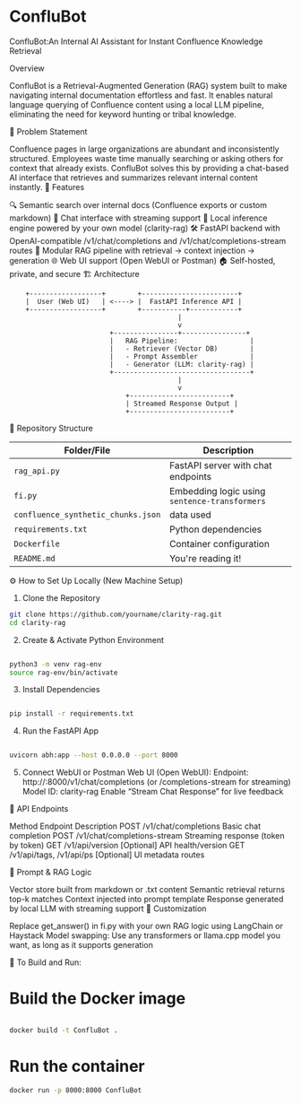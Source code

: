 # ConfluBot
 ConfluBot:An Internal AI Assistant for Instant Confluence Knowledge Retrieval
 
Overview

ConfluBot is a Retrieval-Augmented Generation (RAG) system built to make navigating internal documentation effortless and fast. It enables natural language querying of Confluence content using a local LLM pipeline, eliminating the need for keyword hunting or tribal knowledge.

📌 Problem Statement

Confluence pages in large organizations are abundant and inconsistently structured. Employees waste time manually searching or asking others for context that already exists. ConfluBot solves this by providing a chat-based AI interface that retrieves and summarizes relevant internal content instantly.
🎯 Features

🔍 Semantic search over internal docs (Confluence exports or custom markdown)
💬 Chat interface with streaming support
🧠 Local inference engine powered by your own model (clarity-rag)
🛠️ FastAPI backend with OpenAI-compatible /v1/chat/completions and /v1/chat/completions-stream routes
🧾 Modular RAG pipeline with retrieval → context injection → generation
🌐 Web UI support (Open WebUI or Postman)
🏠 Self-hosted, private, and secure
🏗️ Architecture

        +------------------+        +------------------------+
        |  User (Web UI)   | <----> |  FastAPI Inference API |
        +------------------+        +-----------+------------+
                                              |
                                              v
                             +----------------+----------------+
                             |   RAG Pipeline:                  |
                             |   - Retriever (Vector DB)        |
                             |   - Prompt Assembler             |
                             |   - Generator (LLM: clarity-rag) |
                             +----------------------------------+
                                              |
                                              v
                                 +-------------------------+
                                 | Streamed Response Output |
                                 +-------------------------+

📂 Repository Structure


| Folder/File        | Description                                   |
| ------------------ | --------------------------------------------- |
| `rag_api.py`          | FastAPI server with chat endpoints            |
| `fi.py`      | Embedding logic using `sentence-transformers` |
| `confluence_synthetic_chunks.json` |data used |
| `requirements.txt` | Python dependencies                           |
| `Dockerfile`       | Container configuration                       |
| `README.md`        | You're reading it!                            |

⚙️ How to Set Up Locally (New Machine Setup)

1. Clone the Repository

```bash 
git clone https://github.com/yourname/clarity-rag.git
cd clarity-rag
```

2. Create & Activate Python Environment
```bash

python3 -m venv rag-env
source rag-env/bin/activate
```

3. Install Dependencies
```bash

pip install -r requirements.txt
```

4. Run the FastAPI App
```bash

uvicorn abh:app --host 0.0.0.0 --port 8000
```

5. Connect WebUI or Postman
Web UI (Open WebUI):
Endpoint: http://<your-ip>:8000/v1/chat/completions (or /completions-stream for streaming)
Model ID: clarity-rag
Enable “Stream Chat Response” for live feedback


🧪 API Endpoints

Method	Endpoint	Description
POST	/v1/chat/completions	Basic chat completion
POST	/v1/chat/completions-stream	Streaming response (token by token)
GET	/v1/api/version	[Optional] API health/version
GET	/v1/api/tags, /v1/api/ps	[Optional] UI metadata routes


🧠 Prompt & RAG Logic

Vector store built from markdown or .txt content
Semantic retrieval returns top-k matches
Context injected into prompt template
Response generated by local LLM with streaming support
🔧 Customization

Replace get_answer() in fi.py with your own RAG logic using LangChain or Haystack
Model swapping: Use any transformers or llama.cpp model you want, as long as it supports generation



🚀 To Build and Run:

# Build the Docker image
```bash

docker build -t ConfluBot .
```
# Run the container
```bash
docker run -p 8000:8000 ConfluBot
```









